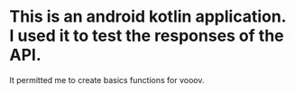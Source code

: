 # This is an android kotlin application. I used it to test the responses of the API. 
It permitted me to create basics functions for vooov.
